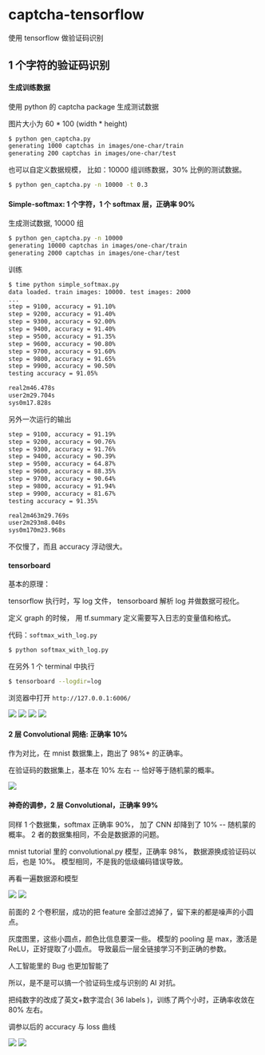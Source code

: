 # captcha-tensorflow

使用 tensorflow 做验证码识别


## 1 个字符的验证码识别


#### 生成训练数据

使用 python 的 captcha package 生成测试数据

图片大小为 60 * 100 (width * height)

```bash
$ python gen_captcha.py
generating 1000 captchas in images/one-char/train
generating 200 captchas in images/one-char/test
```

也可以自定义数据规模，
比如：10000 组训练数据，30% 比例的测试数据。

```bash
$ python gen_captcha.py -n 10000 -t 0.3
```


#### Simple-softmax: 1 个字符，1 个 softmax 层，正确率 90%

生成测试数据, 10000 组

```bash
$ python gen_captcha.py -n 10000
generating 10000 captchas in images/one-char/train
generating 2000 captchas in images/one-char/test
```

训练

```bash
$ time python simple_softmax.py
data loaded. train images: 10000. test images: 2000
...
step = 9100, accuracy = 91.10%
step = 9200, accuracy = 91.40%
step = 9300, accuracy = 92.00%
step = 9400, accuracy = 91.40%
step = 9500, accuracy = 91.35%
step = 9600, accuracy = 90.80%
step = 9700, accuracy = 91.60%
step = 9800, accuracy = 91.65%
step = 9900, accuracy = 90.50%
testing accuracy = 91.05%

real2m46.478s
user2m29.704s
sys0m17.828s
```

另外一次运行的输出

```bash
step = 9100, accuracy = 91.19%
step = 9200, accuracy = 90.76%
step = 9300, accuracy = 91.76%
step = 9400, accuracy = 90.39%
step = 9500, accuracy = 64.87%
step = 9600, accuracy = 88.35%
step = 9700, accuracy = 90.64%
step = 9800, accuracy = 91.94%
step = 9900, accuracy = 81.67%
testing accuracy = 91.35%

real2m463m29.769s
user2m293m8.040s
sys0m170m23.968s
```

不仅慢了，而且 accuracy 浮动很大。


#### tensorboard


基本的原理：

tensorflow 执行时，写 log 文件，
tensorboard 解析 log 并做数据可视化。

定义 graph 的时候，
用 tf.summary 定义需要写入日志的变量值和格式。

代码：`softmax_with_log.py`


```bash
$ python softmax_with_log.py
```

在另外 1 个 terminal 中执行

```bash
$ tensorboard --logdir=log
```

浏览器中打开 `http://127.0.0.1:6006/`

![](img-doc/m1-softmax-accuracy.png)
![](img-doc/m1-softmax-loss.png)
![](img-doc/m1-image-preview.png)
![](img-doc/m1-histograms.png)


#### 2 层 Convolutional 网络: 正确率 10%

作为对比，在 mnist 数据集上，跑出了 98%+ 的正确率。

在验证码的数据集上，基本在 10% 左右 -- 恰好等于随机蒙的概率。

![](img-doc/m2-cnn-accuracy.png)


#### 神奇的调参，2 层 Convolutional，正确率 99%


同样 1 个数据集，softmax 正确率 90%，
加了 CNN 却降到了 10% -- 随机蒙的概率。
2 者的数据集相同，不会是数据源的问题。

mnist tutorial 里的 convolutional.py 模型，正确率 98%，
数据源换成验证码以后，也是 10%。
模型相同，不是我的低级编码错误导致。

再看一遍数据源和模型

![](img-doc/cnn-2layer-input.png)
![](img-doc/cnn-2layer-model.png)

前面的 2 个卷积层，成功的把 feature 全部过滤掉了，留下来的都是噪声的小圆点。

灰度图里，这些小圆点，颜色比信息要深一些。
模型的 pooling 是 max，激活是 ReLU，正好提取了小圆点。
导致最后一层全链接学习不到正确的参数。

人工智能里的 Bug 也更加智能了

所以，是不是可以搞一个验证码生成与识别的 AI 对抗。

把纯数字的改成了英文+数字混合( 36 labels )，训练了两个小时，正确率收敛在 80% 左右。

调参以后的 accuracy 与 loss 曲线

![](img-doc/cnn-2layer-accuracy.png)
![](img-doc/cnn-2layer-loss.png)

